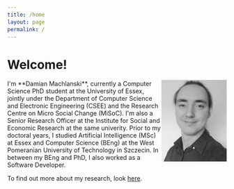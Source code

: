 ```yaml
---
title: /home
layout: page
permalink: /
---
```


# Welcome!

<img src="./files/profile.png" align="right" width="150px" />
I'm **Damian Machlanski**, currently a Computer Science PhD student at the University of Essex, jointly under the Department of Computer Science and Electronic Engineering (CSEE) and the Research Centre on Micro Social Change (MiSoC). I'm also a Senior Research Officer at the Institute for Social and Economic Research at the same univerity. Prior to my doctoral years, I studied Artificial Intelligence (MSc) at Essex and Computer Science (BEng) at the West Pomeranian University of Technology in Szczecin. In between my BEng and PhD, I also worked as a Software Developer.

To find out more about my research, look [here](research.md).